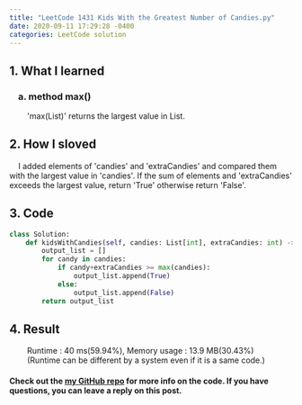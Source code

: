 ```yaml
---
title: "LeetCode 1431 Kids With the Greatest Number of Candies.py"
date: 2020-09-11 17:29:28 -0400
categories: LeetCode solution
---
```


## 1. What I learned
### &nbsp;&nbsp;&nbsp;&nbsp;a. method max()  
&nbsp;&nbsp;&nbsp;&nbsp;&nbsp;&nbsp;&nbsp;&nbsp;'max(List)' returns the largest value in List.   

## 2. How I sloved
&nbsp;&nbsp;&nbsp;&nbsp;I added elements of 'candies' and 'extraCandies' and compared them with the largest value in 'candies'. If the sum of elements and 'extraCandies' exceeds the largest value, return 'True' otherwise return 'False'.  

## 3. Code
```python
class Solution:
    def kidsWithCandies(self, candies: List[int], extraCandies: int) -> List[bool]:
        output_list = []
        for candy in candies:
            if candy+extraCandies >= max(candies):
                output_list.append(True)
            else:
                output_list.append(False)
        return output_list
```

## 4. Result
&nbsp;&nbsp;&nbsp;&nbsp;&nbsp;&nbsp;&nbsp;&nbsp;Runtime : 40 ms(59.94%), Memory usage : 13.9 MB(30.43%)  
&nbsp;&nbsp;&nbsp;&nbsp;&nbsp;&nbsp;&nbsp;&nbsp;(Runtime can be different by a system even if it is a same code.)

#### Check out the [my GitHub repo][hyuk-gh] for more info on the code. If you have questions, you can leave a reply on this post.

[hyuk-gh]:   https://github.com/dlgur1994/StudyAlgorithms
